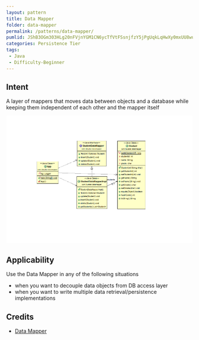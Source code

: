 ```yaml
---
layout: pattern
title: Data Mapper
folder: data-mapper
permalink: /patterns/data-mapper/
pumlid: JShB3OGm303HLg20nFVjnYGM1CN6ycTfVtFSsnjfzY5jPgUqkLqHwXy0mxUU8wuyqidQ8q4IjJqCO-QBWGOtVh5qyd5AKOmW4mT6Nu2-ZiAekapH_hkcSTNa-GC0
categories: Persistence Tier
tags:
 - Java
 - Difficulty-Beginner
---
```


## Intent
A layer of mappers that moves data between objects and a database while keeping them independent of each other and the mapper itself

![alt text](./etc/data-mapper.png "Data Mapper")

## Applicability
Use the Data Mapper in any of the following situations

* when you want to decouple data objects from DB access layer 
* when you want to write multiple data retrieval/persistence implementations

## Credits

* [Data Mapper](http://richard.jp.leguen.ca/tutoring/soen343-f2010/tutorials/implementing-data-mapper/)
